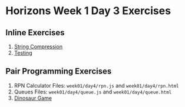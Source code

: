 # Horizons Week 1 Day 3 Exercises

## Inline Exercises

1. [String Compression](string_compression.md)
1. [Testing](testing.md)

## Pair Programming Exercises

1. RPN Calculator
   Files: `week01/day4/rpn.js` and `week01/day4/rpn.html`
1. Queues
   Files: `week01/day4/queue.js` and `week01/day4/queue.html`
1. [Dinosaur Game](dinosaur.md)


